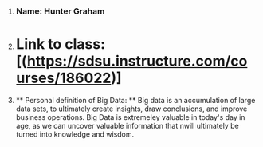1. ### Name: Hunter Graham
2. # Link to class: [(https://sdsu.instructure.com/courses/186022)]
3. ** Personal definition of Big Data: ** Big data is an accumulation of large data sets, to ultimately create insights, draw conclusions, and improve business operations. Big Data is extremeley valuable in today's day in age, as we can uncover valuable information that nwill ultimately be turned into knowledge and wisdom.
